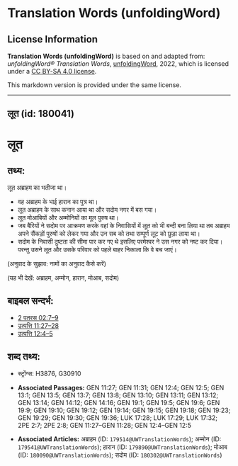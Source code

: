 # Translation Words (unfoldingWord)

## License Information

**Translation Words (unfoldingWord)** is based on and adapted from: _unfoldingWord® Translation Words_, [unfoldingWord](https://unfoldingword.org/utw), 2022, which is licensed under a [CC BY-SA 4.0 license](https://creativecommons.org/licenses/by-sa/4.0/legalcode.en).

This markdown version is provided under the same license.



--------------------------------

## लूत (id: 180041)

लूत
===

तथ्य:
-----

लूत अब्राहम का भतीजा था।

* वह अब्राहम के भाई हारान का पुत्र था।
* लूत अब्राहम के साथ कनान आया था और सदोम नगर में बस गया।
* लूत मोआबियों और अम्मोनियों का मूल पुरुष था।
* जब बैरियों ने सदोम पर आक्रमण करके वहां के निवासियों में लूत को भी बन्दी बना लिया था तब अब्राहम अपने सैंकड़ों पुरुषों को लेकर गया और उन सब को तथा सम्पूर्ण लूट को छुड़ा लाया था।
* सदोम के निवासी दुष्टता की सीमा पार कर गए थे इसलिए परमेश्वर ने उस नगर को नष्ट कर दिया। परन्तु उसने लूत और उसके परिवार को पहले बाहर निकाला कि वे बच जाएं।

(अनुवाद के सुझाव: नामों का अनुवाद कैसे करें)

(यह भी देखें: अब्राहम, अम्मोन, हारान, मोआब, सदोम)

बाइबल सन्दर्भ:
--------------

* [2 पतरस 02:7–9](https://ref.ly/2Pet0:0)
* [उत्पत्ति 11:27–28](https://ref.ly/Gen11:27-Gen11:28)
* [उत्पत्ति 12:4–5](https://ref.ly/Gen12:4-Gen12:5)

शब्द तथ्य:
----------

* स्ट्रोंग्स: H3876, G30910

* **Associated Passages:** GEN 11:27; GEN 11:31; GEN 12:4; GEN 12:5; GEN 13:1; GEN 13:5; GEN 13:7; GEN 13:8; GEN 13:10; GEN 13:11; GEN 13:12; GEN 13:14; GEN 14:12; GEN 14:16; GEN 19:1; GEN 19:5; GEN 19:6; GEN 19:9; GEN 19:10; GEN 19:12; GEN 19:14; GEN 19:15; GEN 19:18; GEN 19:23; GEN 19:29; GEN 19:30; GEN 19:36; LUK 17:28; LUK 17:29; LUK 17:32; 2PE 2:7; 2PE 2:8; GEN 11:27–GEN 11:28; GEN 12:4–GEN 12:5
* **Associated Articles:** अब्राहम (ID: `179514@UWTranslationWords`); अम्मोन (ID: `179541@UWTranslationWords`); हारान (ID: `179890@UWTranslationWords`); मोआब (ID: `180090@UWTranslationWords`); सदोम (ID: `180302@UWTranslationWords`)


